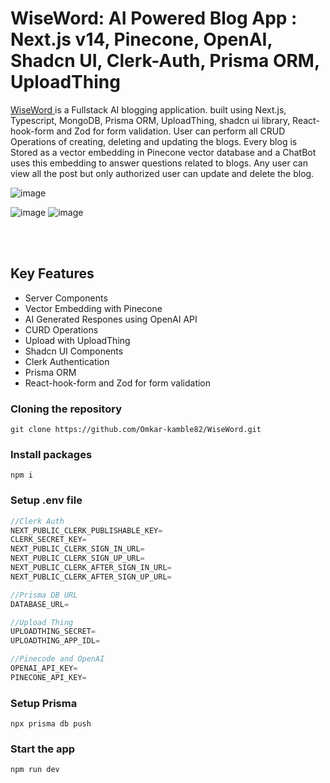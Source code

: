 # WiseWord: AI Powered Blog App : Next.js v14, Pinecone, OpenAI, Shadcn UI, Clerk-Auth, Prisma ORM, UploadThing
<p><a href="https://wise-word.vercel.app/">WiseWord </a> is a Fullstack AI blogging application. built using Next.js, Typescript, MongoDB, Prisma ORM, UploadThing, shadcn ui library, React-hook-form and Zod for form validation. User can perform all CRUD Operations of creating, deleting and updating the blogs. Every blog is Stored as a vector embedding in Pinecone vector database and a ChatBot uses this embedding to answer questions related to blogs. Any user can view all the post but only authorized user can update and delete the blog. </p>

![image](https://github.com/Omkar-kamble82/WiseWord/assets/96938880/e4ab5106-fbbb-4845-99dc-8a97c01c1fca)


![image](https://github.com/Omkar-kamble82/WiseWord/assets/96938880/702a3436-4c12-406a-96a9-84f5f0800fec)
![image](https://github.com/Omkar-kamble82/WiseWord/assets/96938880/30c855cb-3b02-42fb-b3fb-7ae72f61fd9b)


<br/>
<br/>
<h2>Key Features</h2>

- Server Components
- Vector Embedding with Pinecone
- AI Generated Respones using OpenAI API
- CURD Operations
- Upload with UploadThing
- Shadcn UI Components
- Clerk Authentication
- Prisma ORM
- React-hook-form and Zod for form validation

### Cloning the repository

```shell
git clone https://github.com/Omkar-kamble82/WiseWord.git
```

### Install packages

```shell
npm i
```

### Setup .env file


```js
//Clerk Auth
NEXT_PUBLIC_CLERK_PUBLISHABLE_KEY=
CLERK_SECRET_KEY=
NEXT_PUBLIC_CLERK_SIGN_IN_URL=
NEXT_PUBLIC_CLERK_SIGN_UP_URL=
NEXT_PUBLIC_CLERK_AFTER_SIGN_IN_URL=
NEXT_PUBLIC_CLERK_AFTER_SIGN_UP_URL=

//Prisma DB URL
DATABASE_URL=

//Upload Thing
UPLOADTHING_SECRET=
UPLOADTHING_APP_IDL=

//Pinecode and OpenAI
OPENAI_API_KEY=
PINECONE_API_KEY=
```

### Setup Prisma

```shell
npx prisma db push
```

### Start the app

```shell
npm run dev
```
